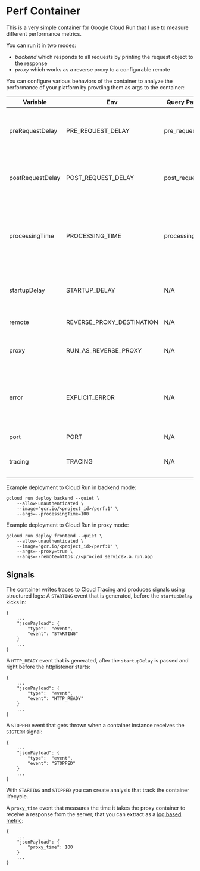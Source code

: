 # Perf Container

This is a very simple container for Google Cloud Run that I use to measure different performance metrics.

You can run it in two modes:
* *backend* which responds to all requests by printing the request object to the response
* *proxy* which works as a reverse proxy to a configurable remote

You can configure various behaviors of the container to analyze the performance of your platform by provding them as args to the container:

| Variable         | Env                       | Query Parameter    | Mode    | Default | Description                                                                        | Example Value              |
|------------------|---------------------------|--------------------|---------|---------|------------------------------------------------------------------------------------|----------------------------|
| preRequestDelay  | PRE_REQUEST_DELAY         | pre_request_delay  | proxy   | 0       | Delay in Milliseconds before the request is passed to the backend                  | dev, qa, prod              |
| postRequestDelay | POST_REQUEST_DELAY        | post_request_delay | proxy   | 0       | Delay in Milliseconds after the request is passed to the backend                   | sa@<project>.landisgyr.com |
| processingTime   | PROCESSING_TIME           | processing_time    | backend | 0       | Time in Milliseconds before for fake processing before the request is responded to |                            |
| startupDelay     | STARTUP_DELAY             | N/A                | both    | 0       | Delay in Milliseconds before the container starts up                               |                            |
| remote           | REVERSE_PROXY_DESTINATION | N/A                | proxy   |         | Backend for the reverse proxy                                                      |                            |
| proxy            | RUN_AS_REVERSE_PROXY      | N/A                | proxy   | false   | Should the app run in reverse proxy mode                                           |                            |
| error            | EXPLICIT_ERROR            | N/A                | N/A     | false   | Explicitly throw an error before starting the HTTP server; defaults to false       |                            |
| port             | PORT                      | N/A                | N/A     | 8080    | Server port for the app                                                            |                            |
| tracing          | TRACING                   | N/A                | N/A     | true    | Tracing enabled; defaults to true                                                  |                            |


Example deployment to Cloud Run in backend mode:
```
gcloud run deploy backend --quiet \
    --allow-unauthenticated \
    --image="gcr.io/<project_id>/perf:1" \
    --args=--processingTime=100
```

Example deployment to Cloud Run in proxy mode:
```
gcloud run deploy frontend --quiet \
    --allow-unauthenticated \
    --image="gcr.io/<project_id>/perf:1" \
    --args=--proxy=true \
    --args=--remote=https://<proxied_service>.a.run.app
```

## Signals

The container writes traces to Cloud Tracing and produces signals using structured logs:
A `STARTING` event that is generated, before the `startupDelay` kicks in:
```
{
    ...
    "jsonPayload": {
        "type":  "event",
        "event": "STARTING"
    }
    ...
}
```

A `HTTP_READY` event that is generated, after the `startupDelay` is passed and right before the httplistener starts:
```
{
    ...
    "jsonPayload": {
        "type":  "event",
        "event": "HTTP_READY"
    }
    ...
}
```

A `STOPPED` event that gets thrown when a container instance receives the `SIGTERM` signal:
```
{
    ...
    "jsonPayload": {
        "type":  "event",
        "event": "STOPPED"
    }
    ...
}
```

With `STARTING` and `STOPPED` you can create analysis that track the container lifecycle.

A `proxy_time` event that measures the time it takes the proxy container to receive a response from the server, that you can extract as a [log based metric](https://cloud.google.com/logging/docs/logs-based-metrics):
```
{
    ...
    "jsonPayload": {
        "proxy_time": 100
    }
    ...
}
```



